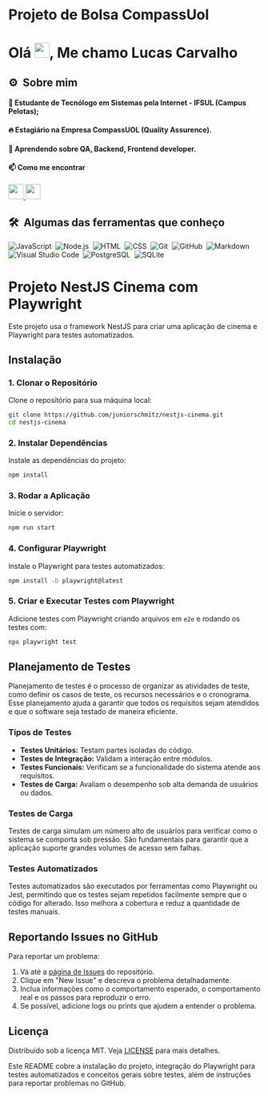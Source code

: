 # Projeto de Bolsa CompassUol 

<h1 align="left">Olá <img src="https://raw.githubusercontent.com/kaueMarques/kaueMarques/master/hi.gif" height="30px">, Me chamo Lucas Carvalho</h1>

##  ⚙️ &nbsp;Sobre mim 
#### 🔭 Estudante de Tecnólogo em Sistemas pela Internet - IFSUL (Campus Pelotas);  
#### 🔥 Estagiário na Empresa CompassUOL (Quality Assurence).  
#### 🌱 Aprendendo sobre QA, Backend, Frontend developer.  
####  📫 Como me encontrar

<a href="https://www.linkedin.com/in/lucas-carvalho-353102246/">
<img src="https://img.icons8.com/?size=100&id=MR3dZdlA53te&format=png&color=000000"  height="30" >  <a/>
<a href="https://github.com/Lucas-Avila-Carvalho">
<img src="https://img.icons8.com/?size=100&id=3tC9EQumUAuq&format=png&color=777777"  height="30" > 
<a/>


## 🛠 &nbsp;Algumas das ferramentas que conheço

![JavaScript](https://img.shields.io/badge/-JavaScript-05122A?style=flat&logo=javascript)&nbsp;
![Node.js](https://img.shields.io/badge/-Node.js-05122A?style=flat&logo=node.js)&nbsp;
![HTML](https://img.shields.io/badge/-HTML-05122A?style=flat&logo=HTML5)&nbsp;
![CSS](https://img.shields.io/badge/-CSS-05122A?style=flat&logo=CSS3&logoColor=1572B6)&nbsp;
![Git](https://img.shields.io/badge/-Git-05122A?style=flat&logo=git)&nbsp;
![GitHub](https://img.shields.io/badge/-GitHub-05122A?style=flat&logo=github)&nbsp;
![Markdown](https://img.shields.io/badge/-Markdown-05122A?style=flat&logo=markdown)&nbsp;
![Visual Studio Code](https://img.shields.io/badge/-Visual%20Studio%20Code-05122A?style=flat&logo=visual-studio-code&logoColor=007ACC)&nbsp;
![PostgreSQL](https://img.shields.io/badge/-PostgreSQL-05122A?style=flat&logo=postgresql)&nbsp;
![SQLite](https://img.shields.io/badge/-SQLite-05122A?style=flat&logo=sqlite)&nbsp;

# Projeto NestJS Cinema com Playwright

Este projeto usa o framework NestJS para criar uma aplicação de cinema e Playwright para testes automatizados.

## Instalação

### 1. Clonar o Repositório

Clone o repositório para sua máquina local:

```bash
git clone https://github.com/juniorschmitz/nestjs-cinema.git
cd nestjs-cinema
```
### 2. Instalar Dependências

Instale as dependências do projeto:

```bash
npm install
```

### 3. Rodar a Aplicação

Inicie o servidor:

```bash
npm run start
```

### 4. Configurar Playwright

Instale o Playwright para testes automatizados:

```bash
npm install -D playwright@latest
```

### 5. Criar e Executar Testes com Playwright

Adicione testes com Playwright criando arquivos em `e2e` e rodando os testes com:

```bash
npx playwright test
```

## Planejamento de Testes

Planejamento de testes é o processo de organizar as atividades de teste, como definir os casos de teste, os recursos necessários e o cronograma. Esse planejamento ajuda a garantir que todos os requisitos sejam atendidos e que o software seja testado de maneira eficiente.

### Tipos de Testes

- **Testes Unitários:** Testam partes isoladas do código.
- **Testes de Integração:** Validam a interação entre módulos.
- **Testes Funcionais:** Verificam se a funcionalidade do sistema atende aos requisitos.
- **Testes de Carga:** Avaliam o desempenho sob alta demanda de usuários ou dados.

### Testes de Carga

Testes de carga simulam um número alto de usuários para verificar como o sistema se comporta sob pressão. São fundamentais para garantir que a aplicação suporte grandes volumes de acesso sem falhas.

### Testes Automatizados

Testes automatizados são executados por ferramentas como Playwright ou Jest, permitindo que os testes sejam repetidos facilmente sempre que o código for alterado. Isso melhora a cobertura e reduz a quantidade de testes manuais.

## Reportando Issues no GitHub

Para reportar um problema:

1. Vá até a [página de Issues](https://github.com/Lucas-Avila-Carvalho/API-Cinema/issues) do repositório.
2. Clique em "New Issue" e descreva o problema detalhadamente.
3. Inclua informações como o comportamento esperado, o comportamento real e os passos para reproduzir o erro.
4. Se possível, adicione logs ou prints que ajudem a entender o problema.

## Licença

Distribuído sob a licença MIT. Veja [LICENSE](LICENSE) para mais detalhes.

Este README cobre a instalação do projeto, integração do Playwright para testes automatizados e conceitos gerais sobre testes, além de instruções para reportar problemas no GitHub.